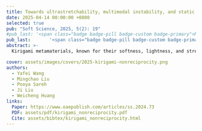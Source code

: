 ```yaml
---
title: Towards ultrastretchability, multimodal instability, and static nonreciprocity in kirigami metamaterials
date: 2025-04-14 00:00:00 +0800
selected: true
pub: "Soft Science, 2025, 5(2): 19"
#pub_last: '<span class="badge badge-pill badge-custom badge-primary">Mini Review</span>'
pub_last:       '<span class="badge badge-pill badge-custom badge-primary">Journal</span>'
abstract: >-
  Kirigami metamaterials, known for their softness, lightness, and stretchability, face challenges in mechanical modeling due to instability and the failure of rigid-body assumptions. This review highlights the need for flexible tensile models and high-curvature designs, and introduces static nonreciprocity as a promising framework to capture their nonlinear, multistable, and asymmetric behavior, paving the way for applications in soft robotics and flexible electronics.

cover: assets/images/covers/2025-kirigami-nonreciprocity.png
authors:
  - Yafei Wang
  - Mingchao Liu
  - Pooya Sareh
  - Ji Liu
  - Weicheng Huang
links:
  Paper: https://www.oaepublish.com/articles/ss.2024.73
  PDF: assets/pdf/kirigami_nonreciprocity.pdf
  Cite: assets/bibtex/kirigami_nonreciprocity.html
---
```

